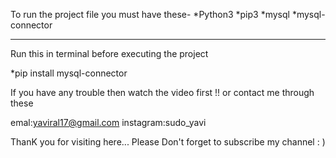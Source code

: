 To run the project file you must have these-
*Python3
*pip3
*mysql
*mysql-connector

------------------------------------------
Run this in terminal before executing the project

*pip install mysql-connector

If you have any trouble then watch the video first !! 
or contact me through these

emal:yaviral17@gmail.com
instagram:sudo_yavi

ThanK you for visiting here...
Please Don't forget to subscribe my channel : )

